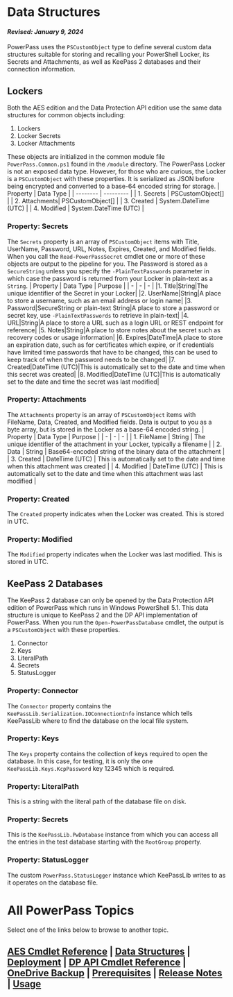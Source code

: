 # Data Structures
#### _Revised: January 9, 2024_
PowerPass uses the `PSCustomObject` type to define several custom data structures suitable for storing and recalling your PowerShell Locker, its Secrets and Attachments, as well as KeePass 2 databases and their connection information.
## Lockers
Both the AES edition and the Data Protection API edition use the same data structures for common objects including:
1. Lockers
2. Locker Secrets
3. Locker Attachments  

These objects are initialized in the common module file `PowerPass.Common.ps1` found in the `/module` directory.
The PowerPass Locker is not an exposed data type.
However, for those who are curious, the Locker is a `PSCustomObject` with these properties.
It is serialized as JSON before being encrypted and converted to a base-64 encoded string for storage.
| Property | Data Type |
| -------- | --------- |
| 1. Secrets | PSCustomObject[] |
| 2. Attachments| PSCustomObject[] |
| 3. Created | System.DateTime (UTC) |
| 4. Modified | System.DateTime (UTC) |
### Property: Secrets
The `Secrets` property is an array of `PSCustomObject` items with Title, UserName, Password, URL, Notes, Expires, Created, and Modified fields. When you call the `Read-PowerPassSecret` cmdlet one or more of these objects are output to the pipeline for you. The Password is stored as a `SecureString` unless you specify the `-PlainTextPasswords` parameter in which case the password is returned from your Locker in plain-text as a `String`.
| Property | Data Type | Purpose |
| - | - | - |
|1. Title|String|The unique identifier of the Secret in your Locker|
|2. UserName|String|A place to store a username, such as an email address or login name|
|3. Password|SecureString or plain-text String|A place to store a password or secret key, use `-PlainTextPasswords` to retrieve in plain-text|
|4. URL|String|A place to store a URL such as a login URL or REST endpoint for reference|
|5. Notes|String|A place to store notes about the secret such as recovery codes or usage information|
|6. Expires|DateTime|A place to store an expiration date, such as for certificates which expire, or if credentials have limited time passwords that have to be changed, this can be used to keep track of when the password needs to be changed|
|7. Created|DateTime (UTC)|This is automatically set to the date and time when this secret was created|
|8. Modified|DateTime (UTC)|This is automatically set to the date and time the secret was last modified|
### Property: Attachments
The `Attachments` property is an array of `PSCustomObject` items with FileName, Data, Created, and Modified fields. Data is output to you as a byte array, but is stored in the Locker as a base-64 encoded string.
| Property | Data Type | Purpose |
| - | - | - |
| 1. FileName | String | The unique identifier of the attachment in your Locker, typically a filename |
| 2. Data | String | Base64-encoded string of the binary data of the attachment |
| 3. Created | DateTime (UTC) | This is automatically set to the date and time when this attachment was created |
| 4. Modified | DateTime (UTC) | This is automatically set to the date and time when this attachment was last modified |
### Property: Created
The `Created` property indicates when the Locker was created. This is stored in UTC.
### Property: Modified
The `Modified` property indicates when the Locker was last modified. This is stored in UTC.
## KeePass 2 Databases
The KeePass 2 database can only be opened by the Data Protection API edition of PowerPass which runs in Windows PowerShell 5.1.
This data structure is unique to KeePass 2 and the DP API implementation of PowerPass.
When you run the `Open-PowerPassDatabase` cmdlet, the output is a `PSCustomObject` with these properties.
1. Connector
2. Keys
3. LiteralPath
4. Secrets
5. StatusLogger
### Property: Connector
The `Connector` property contains the `KeePassLib.Serialization.IOConnectionInfo` instance which tells KeePassLib where to find the database on the local file system.
### Property: Keys
The `Keys` property contains the collection of keys required to open the database. In this case, for testing, it is only the one `KeePassLib.Keys.KcpPassword` key 12345 which is required.
### Property: LiteralPath
This is a string with the literal path of the database file on disk.
### Property: Secrets
This is the `KeePassLib.PwDatabase` instance from which you can access all the entries in the test database starting with the `RootGroup` property.
### Property: StatusLogger
The custom ```PowerPass.StatusLogger``` instance which KeePassLib writes to as it operates on the database file.
# All PowerPass Topics
Select one of the links below to browse to another topic.
## [AES Cmdlet Reference](https://chopinrlz.github.io/powerpass/aes-cmdlet-ref) | [Data Structures](https://chopinrlz.github.io/powerpass/data-structures) | [Deployment](https://chopinrlz.github.io/powerpass/deployment) | [DP API Cmdlet Reference](https://chopinrlz.github.io/powerpass/dpapi-cmdlet-ref) | [OneDrive Backup](https://chopinrlz.github.io/powerpass/onedrivebackup) | [Prerequisites](https://chopinrlz.github.io/powerpass/prerequisites) | [Release Notes](https://chopinrlz.github.io/powerpass/release-notes) | [Usage](https://chopinrlz.github.io/powerpass/usage)